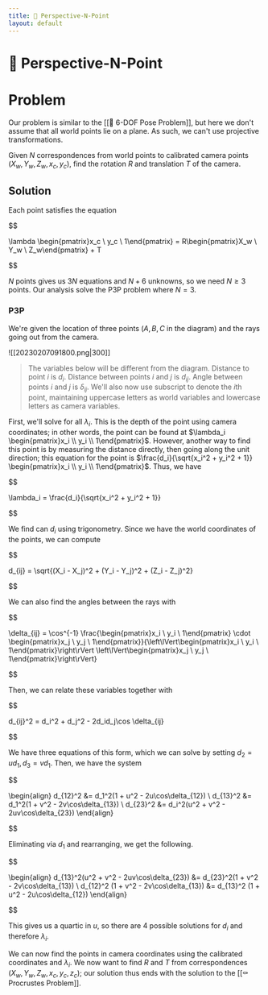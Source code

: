 ```yaml
---
title: 📏 Perspective-N-Point
layout: default
---
```


# 📏 Perspective-N-Point

# Problem
Our problem is similar to the [[🔖 6-DOF Pose Problem]], but here we don't assume that all world points lie on a plane. As such, we can't use projective transformations.

Given $N$ correspondences from world points to calibrated camera points $(X_w, Y_w, Z_w, x_c, y_c)$, find the rotation $R$ and translation $T$ of the camera.

## Solution
Each point satisfies the equation 

$$

\lambda \begin{pmatrix}x_c \\ y_c \\ 1\end{pmatrix} = R\begin{pmatrix}X_w \\ Y_w \\ Z_w\end{pmatrix} + T

$$

$N$ points gives us $3N$ equations and $N + 6$ unknowns, so we need $N \geq 3$ points. Our analysis solve the P3P problem where $N = 3$.

### P3P
We're given the location of three points ($A, B, C$ in the diagram) and the rays going out from the camera.

![[20230207091800.png|300]]
> The variables below will be different from the diagram. Distance to point $i$ is $d_i$. Distance between points $i$ and $j$ is $d_{ij}$. Angle between points $i$ and $j$ is $\delta_{ij}$. We'll also now use subscript to denote the $i$th point, maintaining uppercase letters as world variables and lowercase letters as camera variables.

First, we'll solve for all $\lambda_i$. This is the depth of the point using camera coordinates; in other words, the point can be found at $\lambda_i \begin{pmatrix}x_i \\ y_i \\ 1\end{pmatrix}$. However, another way to find this point is by measuring the distance directly, then going along the unit direction; this equation for the point is $\frac{d_i}{\sqrt{x_i^2 + y_i^2 + 1}} \begin{pmatrix}x_i \\ y_i \\ 1\end{pmatrix}$. Thus, we have 

$$

\lambda_i = \frac{d_i}{\sqrt{x_i^2 + y_i^2 + 1}}

$$

We find can $d_i$ using trigonometry. Since we have the world coordinates of the points, we can compute 

$$

d_{ij} = \sqrt{(X_i - X_j)^2 + (Y_i - Y_j)^2 + (Z_i - Z_j)^2}

$$

We can also find the angles between the rays with 

$$

\delta_{ij} = \cos^{-1} \frac{\begin{pmatrix}x_i \\ y_i \\ 1\end{pmatrix} \cdot \begin{pmatrix}x_j \\ y_j \\ 1\end{pmatrix}}{\left\lVert\begin{pmatrix}x_i \\ y_i \\ 1\end{pmatrix}\right\rVert \left\lVert\begin{pmatrix}x_j \\ y_j \\ 1\end{pmatrix}\right\rVert}

$$

Then, we can relate these variables together with 

$$

d_{ij}^2 = d_i^2 + d_j^2 - 2d_id_j\cos \delta_{ij}

$$

We have three equations of this form, which we can solve by setting $d_2 = ud_1, d_3 = vd_1$. Then, we have the system 

$$

\begin{align} d_{12}^2 &= d_1^2(1 + u^2 - 2u\cos\delta_{12}) \\ d_{13}^2 &= d_1^2(1 + v^2 - 2v\cos\delta_{13}) \\ d_{23}^2 &= d_i^2(u^2 + v^2 - 2uv\cos\delta_{23}) \end{align}

$$

Eliminating via $d_1$ and rearranging, we get the following. 

$$

\begin{align} d_{13}^2(u^2 + v^2 - 2uv\cos\delta_{23}) &= d_{23}^2(1 + v^2 - 2v\cos\delta_{13}) \\ d_{12}^2 (1 + v^2 - 2v\cos\delta_{13}) &= d_{13}^2 (1 + u^2 - 2u\cos\delta_{12}) \end{align}

$$

This gives us a quartic in $u$, so there are $4$ possible solutions for $d_i$ and therefore $\lambda_i$.

We can now find the points in camera coordinates using the calibrated coordinates and $\lambda_i$. We now want to find $R$ and $T$ from correspondences $(X_w, Y_w, Z_w, x_c, y_c, z_c)$; our solution thus ends with the solution to the [[⚰️ Procrustes Problem]].